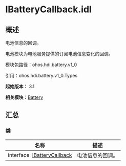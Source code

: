 # IBatteryCallback.idl


## 概述

电池信息的回调。

电池模块为电池服务提供的订阅电池信息变化的回调。

模块包路径：ohos.hdi.battery.v1_0

引用：ohos.hdi.battery.v1_0.Types

**起始版本：** 3.1

**相关模块：**[Battery](battery_v10.md)


## 汇总


### 类

| 名称 | 描述 | 
| -------- | -------- |
| interface&nbsp;&nbsp;[IBatteryCallback](interface_i_battery_callback_v10.md) | 电池信息的回调。 | 
